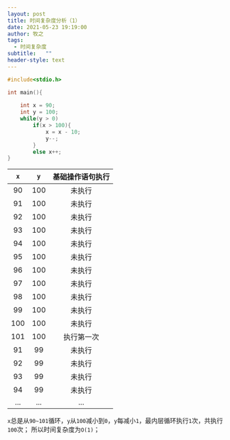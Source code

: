 ```yaml
---
layout: post
title: 时间复杂度分析（1）
date: 2021-05-23 19:19:00
author: 牧之
tags: 
  - 时间复杂度
subtitle:   ""
header-style: text
---
```



```c
#include<stdio.h>

int main(){
	
	int x = 90;
	int y = 100;
	while(y > 0)
		if(x > 100){
			x = x - 10;
			y--;
		}
		else x++;
}
```
|`x`|`y`|基础操作语句执行|
|:---:|:---:|:---:|
|90|100| 未执行|
|91|100| 未执行|
|92|100| 未执行|
|93|100| 未执行|
|94|100| 未执行|
|95|100| 未执行|
|96|100| 未执行|
|97|100| 未执行|
|98|100| 未执行|
|99|100| 未执行|
|100|100| 未执行|
|101|100|执行第一次|
|91|99| 未执行|
|92|99| 未执行|
|93|99| 未执行|
|94|99| 未执行|
|...|...| ...|

`x`总是从`90~101`循环，`y`从`100`减小到`0`，`y`每减小`1`，最内层循环执行`1`次，共执行`100`次；
所以时间复杂度为`O(1)`；

